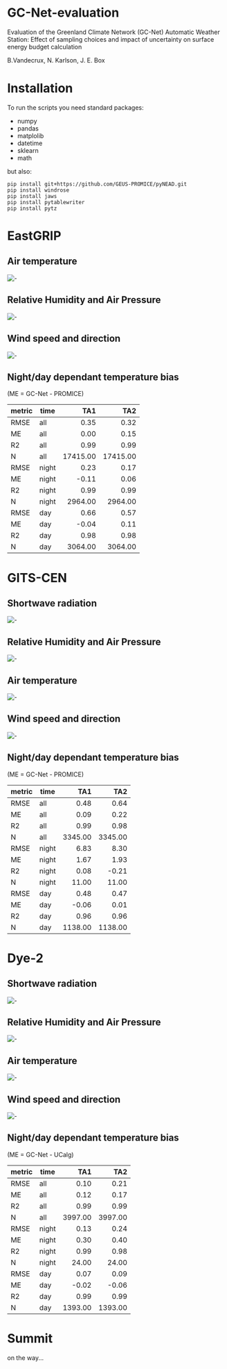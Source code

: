 # GC-Net-evaluation

Evaluation of the Greenland Climate Network (GC-Net) Automatic Weather Station: 
Effect of sampling choices and impact of uncertainty on surface energy budget calculation

B.Vandecrux, N. Karlson, J. E. Box

# Installation
To run the scripts you need standard packages:
- numpy
- pandas
- matplolib
- datetime
- sklearn
- math

but also:
```
pip install git+https://github.com/GEUS-PROMICE/pyNEAD.git
pip install windrose
pip install jaws
pip install pytablewriter
pip install pytz
```
 

# EastGRIP
## Air temperature
![-](Output/EGP_temp.png)
## Relative Humidity and Air Pressure
![-](Output/EGP_rh_pres.png)
## Wind speed and direction
![-](Output/EGP_wind.png)
## Night/day dependant temperature bias
 (ME = GC-Net - PROMICE)

|metric|time |  TA1   |  TA2   |
|------|-----|-------:|-------:|
|RMSE  |all  |    0.35|    0.32|
|ME    |all  |    0.00|    0.15|
|R2    |all  |    0.99|    0.99|
|N     |all  |17415.00|17415.00|
|RMSE  |night|    0.23|    0.17|
|ME    |night|   -0.11|    0.06|
|R2    |night|    0.99|    0.99|
|N     |night| 2964.00| 2964.00|
|RMSE  |day  |    0.66|    0.57|
|ME    |day  |   -0.04|    0.11|
|R2    |day  |    0.98|    0.98|
|N     |day  | 3064.00| 3064.00|

# GITS-CEN

## Shortwave radiation
![-](Output/CEN_SWrad.png)
## Relative Humidity and Air Pressure
![-](Output/CEN_rh_pres.png)
## Air temperature
![-](Output/CEN_temp.png)
## Wind speed and direction
![-](Output/CEN_wind.png)
## Night/day dependant temperature bias
 (ME = GC-Net - PROMICE)

|metric|time |  TA1  |  TA2  |
|------|-----|------:|------:|
|RMSE  |all  |   0.48|   0.64|
|ME    |all  |   0.09|   0.22|
|R2    |all  |   0.99|   0.98|
|N     |all  |3345.00|3345.00|
|RMSE  |night|   6.83|   8.30|
|ME    |night|   1.67|   1.93|
|R2    |night|   0.08|  -0.21|
|N     |night|  11.00|  11.00|
|RMSE  |day  |   0.48|   0.47|
|ME    |day  |  -0.06|   0.01|
|R2    |day  |   0.96|   0.96|
|N     |day  |1138.00|1138.00|

# Dye-2
## Shortwave radiation
![-](Output/DYE-2_SWrad.png)
## Relative Humidity and Air Pressure
![-](Output/DYE-2_rh_pres.png)
## Air temperature
![-](Output/DYE-2_temp.png)
## Wind speed and direction
![-](Output/DYE-2_wind.png)
## Night/day dependant temperature bias
 (ME = GC-Net - UCalg)

|metric|time |  TA1  |  TA2  |
|------|-----|------:|------:|
|RMSE  |all  |   0.10|   0.21|
|ME    |all  |   0.12|   0.17|
|R2    |all  |   0.99|   0.99|
|N     |all  |3997.00|3997.00|
|RMSE  |night|   0.13|   0.24|
|ME    |night|   0.30|   0.40|
|R2    |night|   0.99|   0.98|
|N     |night|  24.00|  24.00|
|RMSE  |day  |   0.07|   0.09|
|ME    |day  |  -0.02|  -0.06|
|R2    |day  |   0.99|   0.99|
|N     |day  |1393.00|1393.00|


# Summit
on the way...

